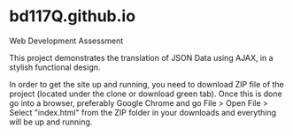 # bd117Q.github.io

Web Development Assessment

This project demonstrates the translation of JSON Data using AJAX, in a stylish functional design.

In order to get the site up and running, you need to download ZIP file of the project (located under the clone or download green tab). Once this is done go into a browser, preferably Google Chrome and go File > Open File > Select "index.html" from the ZIP folder in your downloads and everything will be up and running.
